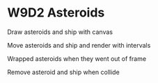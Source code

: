 # W9D2 Asteroids

Draw asteroids and ship with canvas

Move asteroids and ship and render with intervals

Wrapped asteroids when they went out of frame

Remove asteroid and ship when collide

